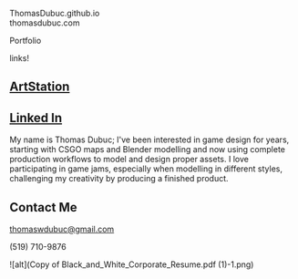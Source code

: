  ThomasDubuc.github.io<br/>
 thomasdubuc.com<br/>
 
Portfolio  <br/>



links!<br/>
## [ArtStation](https://www.artstation.com/thomas_dubuc)
## [Linked In](https://www.linkedin.com/feed/?trk=guest_homepage-basic_google-one-tap-submit)


My name is Thomas Dubuc; I've been interested in game design for years, starting with CSGO maps and Blender modelling and now using complete production workflows to model and design proper assets. I love participating in game jams, especially when modelling in different styles, challenging my creativity by producing a finished product.


## Contact Me<br/>
thomaswdubuc@gmail.com

(519) 710-9876


![alt](Copy of Black_and_White_Corporate_Resume.pdf (1)-1.png)



